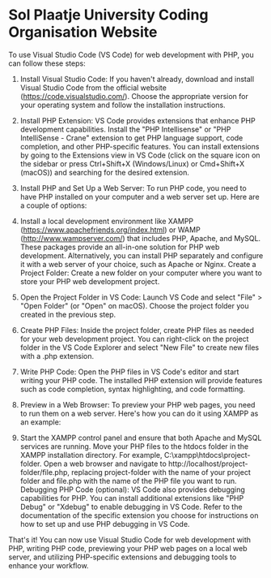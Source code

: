 # Sol Plaatje University Coding Organisation Website

To use Visual Studio Code (VS Code) for web development with PHP, you can follow these steps:

1. Install Visual Studio Code: If you haven't already, download and install Visual Studio Code from the official website (https://code.visualstudio.com/). Choose the appropriate version for your operating system and follow the installation instructions.

2. Install PHP Extension: VS Code provides extensions that enhance PHP development capabilities. Install the "PHP Intellisense" or "PHP IntelliSense - Crane" extension to get PHP language support, code completion, and other PHP-specific features. You can install extensions by going to the Extensions view in VS Code (click on the square icon on the sidebar or press Ctrl+Shift+X (Windows/Linux) or Cmd+Shift+X (macOS)) and searching for the desired extension.

3. Install PHP and Set Up a Web Server: To run PHP code, you need to have PHP installed on your computer and a web server set up. Here are a couple of options:

4. Install a local development environment like XAMPP (https://www.apachefriends.org/index.html) or WAMP (http://www.wampserver.com/) that includes PHP, Apache, and MySQL. These packages provide an all-in-one solution for PHP web development.
Alternatively, you can install PHP separately and configure it with a web server of your choice, such as Apache or Nginx.
Create a Project Folder: Create a new folder on your computer where you want to store your PHP web development project.

5. Open the Project Folder in VS Code: Launch VS Code and select "File" > "Open Folder" (or "Open" on macOS). Choose the project folder you created in the previous step.

6. Create PHP Files: Inside the project folder, create PHP files as needed for your web development project. You can right-click on the project folder in the VS Code Explorer and select "New File" to create new files with a .php extension.

7. Write PHP Code: Open the PHP files in VS Code's editor and start writing your PHP code. The installed PHP extension will provide features such as code completion, syntax highlighting, and code formatting.

8. Preview in a Web Browser: To preview your PHP web pages, you need to run them on a web server. Here's how you can do it using XAMPP as an example:

9. Start the XAMPP control panel and ensure that both Apache and MySQL services are running.
Move your PHP files to the htdocs folder in the XAMPP installation directory. For example, C:\xampp\htdocs\project-folder.
Open a web browser and navigate to http://localhost/project-folder/file.php, replacing project-folder with the name of your project folder and file.php with the name of the PHP file you want to run.
Debugging PHP Code (optional): VS Code also provides debugging capabilities for PHP. You can install additional extensions like "PHP Debug" or "Xdebug" to enable debugging in VS Code. Refer to the documentation of the specific extension you choose for instructions on how to set up and use PHP debugging in VS Code.

That's it! You can now use Visual Studio Code for web development with PHP, writing PHP code, previewing your PHP web pages on a local web server, and utilizing PHP-specific extensions and debugging tools to enhance your workflow.
